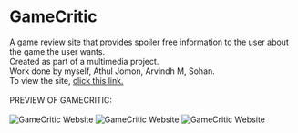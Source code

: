 # GameCritic #
A game review site that provides spoiler free information to the user about the game the user wants. <br>
Created as part of a multimedia project.<br>
Work done by myself, Athul Jomon, Arvindh M, Sohan.<br>
To view the site, [click this link.](https://athuljomon.github.io/multimediaWebpage/)<br><br>
PREVIEW OF GAMECRITIC:<br><br>
![GameCritic Website](https://i.imgur.com/A2twMe8.jpeg)
![GameCritic Website](https://i.imgur.com/V9sWvMH.jpeg)
![GameCritic Website](https://i.imgur.com/zxb2rHF.jpeg)

